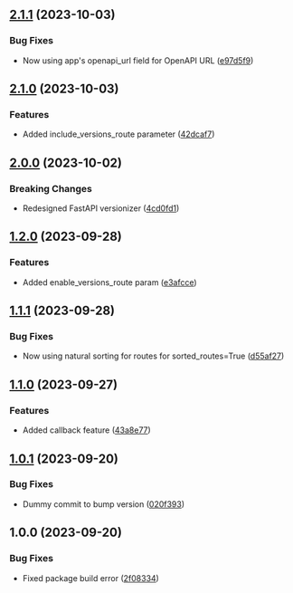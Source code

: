 ## [2.1.1](https://github.com/alexschimpf/fastapi-versionizer/compare/v2.1.0...v2.1.1) (2023-10-03)


### Bug Fixes

* Now using app's openapi_url field for OpenAPI URL ([e97d5f9](https://github.com/alexschimpf/fastapi-versionizer/commit/e97d5f95eb6b8d006c03fff0bfbfd8136c1b2eec))

## [2.1.0](https://github.com/alexschimpf/fastapi-versionizer/compare/v2.0.0...v2.1.0) (2023-10-03)


### Features

* Added include_versions_route parameter ([42dcaf7](https://github.com/alexschimpf/fastapi-versionizer/commit/42dcaf73bf2bff7d6b6d734c8c30137b73aa6f06))

## [2.0.0](https://github.com/alexschimpf/fastapi-versionizer/compare/v1.2.0...v2.0.0) (2023-10-02)


### Breaking Changes

* Redesigned FastAPI versionizer ([4cd0fd1](https://github.com/alexschimpf/fastapi-versionizer/commit/4cd0fd1d3e93eb1845439743ed907d562a508bb9))

## [1.2.0](https://github.com/alexschimpf/fastapi-versionizer/compare/v1.1.1...v1.2.0) (2023-09-28)


### Features

* Added enable_versions_route param ([e3afcce](https://github.com/alexschimpf/fastapi-versionizer/commit/e3afcce98b9422dc3f54d722fc9168030e1c7e75))

## [1.1.1](https://github.com/alexschimpf/fastapi-versionizer/compare/v1.1.0...v1.1.1) (2023-09-28)


### Bug Fixes

* Now using natural sorting for routes for sorted_routes=True ([d55af27](https://github.com/alexschimpf/fastapi-versionizer/commit/d55af275bbc5e55c7ee203b04aeff65e09893c93))

## [1.1.0](https://github.com/alexschimpf/fastapi-versionizer/compare/v1.0.1...v1.1.0) (2023-09-27)


### Features

* Added callback feature ([43a8e77](https://github.com/alexschimpf/fastapi-versionizer/commit/43a8e77eb1cf57ec00385a4ee5bfd3751e1fc9a0))

## [1.0.1](https://github.com/alexschimpf/fastapi-versionizer/compare/v1.0.0...v1.0.1) (2023-09-20)


### Bug Fixes

* Dummy commit to bump version ([020f393](https://github.com/alexschimpf/fastapi-versionizer/commit/020f3936f3cf101c2a7c0171ce6c656bca9993cf))

## 1.0.0 (2023-09-20)


### Bug Fixes

* Fixed package build error ([2f08334](https://github.com/alexschimpf/fastapi-versionizer/commit/2f083343b5a51c7ea3a0a10747250c4c123840c6))
